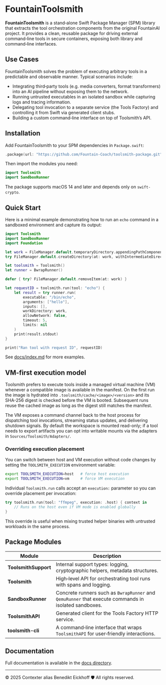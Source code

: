 # FountainToolsmith

**FountainToolsmith** is a stand‑alone Swift Package Manager (SPM) library that
extracts the tool orchestration components from the original FountainAI project.
It provides a clean, reusable package for driving external command‑line tools in secure containers, exposing both library and command‑line interfaces.

## Use Cases

FountainToolsmith solves the problem of executing arbitrary tools in a
predictable and observable manner. Typical scenarios include:

* Integrating third‑party tools (e.g. media converters, format
  transformers) into an AI pipeline without exposing them to the
  network.
* Running untrusted executables in an isolated sandbox while capturing
  logs and tracing information.
* Delegating tool invocation to a separate service (the Tools Factory) and controlling it from Swift via generated client
  stubs.
* Building a custom command‑line interface on top of Toolsmith’s API.

## Installation

Add FountainToolsmith to your SPM dependencies in `Package.swift`:

```swift
.package(url: "https://github.com/Fountain-Coach/toolsmith-package.git", from: "1.0.0"),
```

Then import the modules you need:

```swift
import Toolsmith
import SandboxRunner
```

The package supports macOS 14 and later and depends only on `swift-crypto`.

## Quick Start

Here is a minimal example demonstrating how to run an `echo` command in a sandboxed environment and capture its output:

```swift
import Toolsmith
import SandboxRunner
import Foundation

let work = FileManager.default.temporaryDirectory.appendingPathComponent("work")
try FileManager.default.createDirectory(at: work, withIntermediateDirectories: true)

let toolsmith = Toolsmith()
let runner = BwrapRunner()

defer { try? FileManager.default.removeItem(at: work) }

let requestID = toolsmith.run(tool: "echo") {
    let result = try runner.run(
        executable: "/bin/echo",
        arguments: ["hello"],
        inputs: [],
        workDirectory: work,
        allowNetwork: false,
        timeout: 5,
        limits: nil
    )
    print(result.stdout)
}

print("Ran tool with request ID", requestID)
```

See [docs/index.md](docs/index.md) for more examples.

## VM-first execution model

Toolsmith prefers to execute tools inside a managed virtual machine (VM)
whenever a compatible image is available in the manifest. On the first
run the image is hydrated into `.toolsmith/cache/<image>/<version>` and
its SHA-256 digest is checked before the VM is booted. Subsequent runs
reuse the cached image as long as the digest still matches the manifest.

The VM exposes a command channel back to the host process for dispatching
tool invocations, streaming status updates, and delivering shutdown
signals. By default the workspace is mounted read-only; if a tool needs
to export artifacts you can opt into writable mounts via the adapters in
`Sources/Toolsmith/Adapters/`.

### Overriding execution placement

You can switch between host and VM execution without code changes by
setting the `TOOLSMITH_EXECUTION` environment variable:

```bash
export TOOLSMITH_EXECUTION=host   # force host execution
export TOOLSMITH_EXECUTION=vm     # force VM execution
```

Individual `Toolsmith.run` calls accept an `execution:` parameter so you
can override placement per invocation:

```swift
try toolsmith.run(tool: "ffmpeg", execution: .host) { context in
    // Runs on the host even if VM mode is enabled globally
}
```

This override is useful when mixing trusted helper binaries with
untrusted workloads in the same process.

## Package Modules

| Module             | Description                                                      |
|--------------------|------------------------------------------------------------------|
| **ToolsmithSupport** | Internal support types: logging, cryptographic helpers, metadata structures. |
| **Toolsmith**      | High‑level API for orchestrating tool runs with spans and logging. |
| **SandboxRunner**  | Concrete runners such as `BwrapRunner` and `QemuRunner` that execute commands in isolated sandboxes. |
| **ToolsmithAPI**   | Generated client for the Tools Factory HTTP service. |
| **toolsmith-cli**  | A command‑line interface that wraps `ToolsmithAPI` for user‑friendly interactions. |

## Documentation

Full documentation is available in the [docs directory](docs/index.md).

---
© 2025 Contexter alias Benedikt Eickhoff 🛡️ All rights reserved.